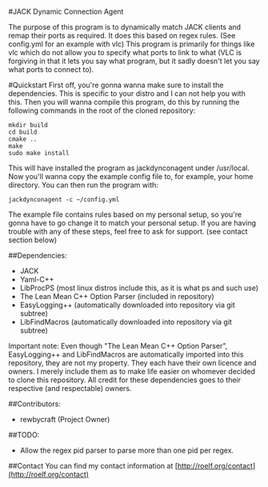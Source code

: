 #JACK Dynamic Connection Agent

The purpose of this program is to dynamically match JACK clients and remap their ports as required.
It does this based on regex rules. (See config.yml for an example with vlc)
This program is primarily for things like vlc which do not allow you to specify what ports to link to what (VLC is forgiving in that it lets you say what program, but it sadly doesn't let you say what ports to connect to).

#Quickstart
First off, you're gonna wanna make sure to install the dependencies. This is specific to your distro and I can not help you with this.
Then you will wanna compile this program, do this by running the following commands in the root of the cloned repository:
````
mkdir build
cd build
cmake ..
make
sudo make install
````
This will have installed the program as jackdynconagent under /usr/local.
Now you'll wanna copy the example config file to, for example, your home directory.
You can then run the program with:
````
jackdynconagent -c ~/config.yml
````
The example file contains rules based on my personal setup, so you're gonna have to go change it to match your personal setup.
If you are having trouble with any of these steps, feel free to ask for support. (see contact section below)


##Dependencies:
- JACK
- Yaml-C++
- LibProcPS (most linux distros include this, as it is what ps and such use)
- The Lean Mean C++ Option Parser (included in repository)
- EasyLogging++ (automatically downloaded into repository via git subtree)
- LibFindMacros (automatically downloaded into repository via git subtree)

Important note: Even though "The Lean Mean C++ Option Parser", EasyLogging++ and LibFindMacros are automatically imported into this repository, they are not my property. They each have their own licence and owners. I merely include them as to make life easier on whomever decided to clone this repository. All credit for these dependencies goes to their respective (and respectable) owners.

##Contributors:
- rewbycraft (Project Owner)

##TODO:
- Allow the regex pid parser to parse more than one pid per regex.

##Contact
You can find my contact information at [http://roelf.org/contact](http://roelf.org/contact)

